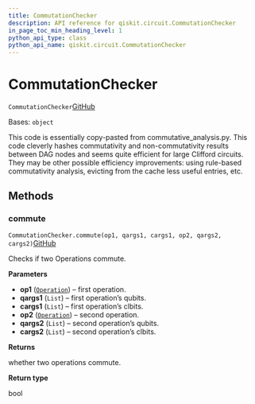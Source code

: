 ```yaml
---
title: CommutationChecker
description: API reference for qiskit.circuit.CommutationChecker
in_page_toc_min_heading_level: 1
python_api_type: class
python_api_name: qiskit.circuit.CommutationChecker
---
```


# CommutationChecker

<span id="qiskit.circuit.CommutationChecker" />

`CommutationChecker`[GitHub](https://github.com/qiskit/qiskit/tree/stable/0.39/qiskit/circuit/commutation_checker.py "view source code")

Bases: `object`

This code is essentially copy-pasted from commutative\_analysis.py. This code cleverly hashes commutativity and non-commutativity results between DAG nodes and seems quite efficient for large Clifford circuits. They may be other possible efficiency improvements: using rule-based commutativity analysis, evicting from the cache less useful entries, etc.

## Methods

### commute

<span id="qiskit.circuit.CommutationChecker.commute" />

`CommutationChecker.commute(op1, qargs1, cargs1, op2, qargs2, cargs2)`[GitHub](https://github.com/qiskit/qiskit/tree/stable/0.39/qiskit/circuit/commutation_checker.py "view source code")

Checks if two Operations commute.

**Parameters**

*   **op1** ([`Operation`](qiskit.circuit.Operation "qiskit.circuit.operation.Operation")) – first operation.
*   **qargs1** (`List`) – first operation’s qubits.
*   **cargs1** (`List`) – first operation’s clbits.
*   **op2** ([`Operation`](qiskit.circuit.Operation "qiskit.circuit.operation.Operation")) – second operation.
*   **qargs2** (`List`) – second operation’s qubits.
*   **cargs2** (`List`) – second operation’s clbits.

**Returns**

whether two operations commute.

**Return type**

bool

